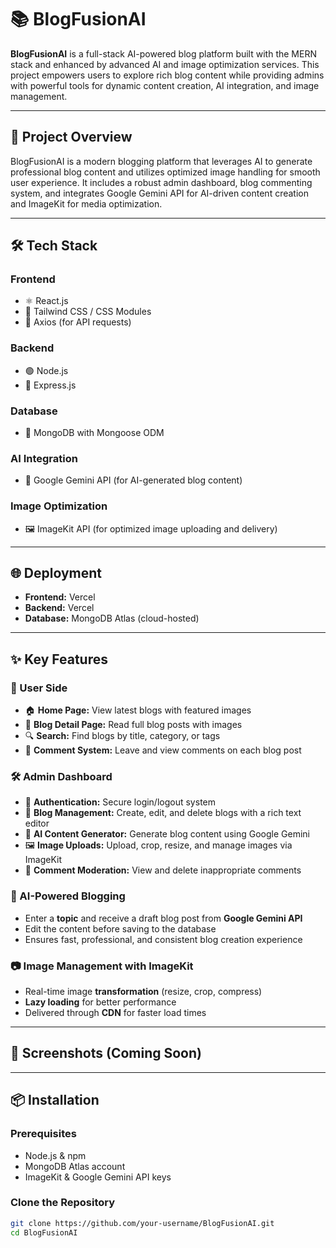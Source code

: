 # 📚 BlogFusionAI

**BlogFusionAI** is a full-stack AI-powered blog platform built with the MERN stack and enhanced by advanced AI and image optimization services. This project empowers users to explore rich blog content while providing admins with powerful tools for dynamic content creation, AI integration, and image management.

---

## 🚀 Project Overview

BlogFusionAI is a modern blogging platform that leverages AI to generate professional blog content and utilizes optimized image handling for smooth user experience. It includes a robust admin dashboard, blog commenting system, and integrates Google Gemini API for AI-driven content creation and ImageKit for media optimization.

---

## 🛠️ Tech Stack

### Frontend
- ⚛️ React.js
- 💅 Tailwind CSS / CSS Modules
- 🔁 Axios (for API requests)

### Backend
- 🟢 Node.js
- 🚂 Express.js

### Database
- 🍃 MongoDB with Mongoose ODM

### AI Integration
- 🤖 Google Gemini API (for AI-generated blog content)

### Image Optimization
- 🖼️ ImageKit API (for optimized image uploading and delivery)

---

## 🌐 Deployment

- **Frontend:** Vercel  
- **Backend:** Vercel  
- **Database:** MongoDB Atlas (cloud-hosted)

---

## ✨ Key Features

### 👥 User Side
- 🏠 **Home Page:** View latest blogs with featured images
- 📄 **Blog Detail Page:** Read full blog posts with images
- 🔍 **Search:** Find blogs by title, category, or tags
- 💬 **Comment System:** Leave and view comments on each blog post

### 🛠️ Admin Dashboard
- 🔐 **Authentication:** Secure login/logout system
- 📝 **Blog Management:** Create, edit, and delete blogs with a rich text editor
- 🤖 **AI Content Generator:** Generate blog content using Google Gemini
- 🖼️ **Image Uploads:** Upload, crop, resize, and manage images via ImageKit
- 🧹 **Comment Moderation:** View and delete inappropriate comments

### 🤖 AI-Powered Blogging
- Enter a **topic** and receive a draft blog post from **Google Gemini API**
- Edit the content before saving to the database
- Ensures fast, professional, and consistent blog creation experience

### 📷 Image Management with ImageKit
- Real-time image **transformation** (resize, crop, compress)
- **Lazy loading** for better performance
- Delivered through **CDN** for faster load times

---

## 📸 Screenshots (Coming Soon)

---

## 📦 Installation

### Prerequisites
- Node.js & npm
- MongoDB Atlas account
- ImageKit & Google Gemini API keys

### Clone the Repository

```bash
git clone https://github.com/your-username/BlogFusionAI.git
cd BlogFusionAI

